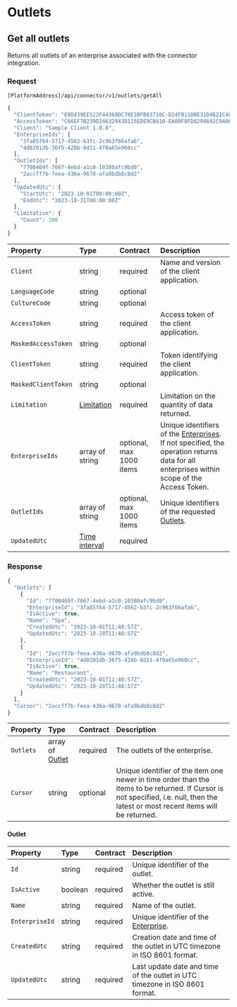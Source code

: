 # Outlets

## Get all outlets

Returns all outlets of an enterprise associated with the connector integration.

### Request

`[PlatformAddress]/api/connector/v1/outlets/getAll`

```javascript
{
  "ClientToken": "E0D439EE522F44368DC78E1BFB03710C-D24FB11DBE31D4621C4817E028D9E1D",
  "AccessToken": "C66EF7B239D24632943D115EDE9CB810-EA00F8FD8294692C940F6B5A8F9453D",
  "Client": "Sample Client 1.0.0",
  "EnterpriseIds": [
    "3fa85f64-5717-4562-b3fc-2c963f66afa6",
    "4d0201db-36f5-428b-8d11-4f0a65e960cc"
  ],
  "OutletIds": [
    "7700469f-7667-4ebd-a1c0-10380afc9bd0",
    "2accff7b-feea-436a-9670-afa9bdb8c8d2"
  ],
  "UpdatedUtc": {
    "StartUtc": "2023-10-01T00:00:00Z",
    "EndUtc": "2023-10-31T00:00:00Z"
  },
  "Limitation": {
    "Count": 100
  }
}
```

| Property | Type | Contract | Description |
| :-- | :-- | :-- | :-- |
| `Client` | string | required | Name and version of the client application. |
| `LanguageCode` | string | optional |  |
| `CultureCode` | string | optional |  |
| `AccessToken` | string | required | Access token of the client application. |
| `MaskedAccessToken` | string | optional |  |
| `ClientToken` | string | required | Token identifying the client application. |
| `MaskedClientToken` | string | optional |  |
| `Limitation` | [Limitation](../guidelines/pagination.md#limitation) | required | Limitation on the quantity of data returned. |
| `EnterpriseIds` | array of string | optional, max 1000 items | Unique identifiers of the [Enterprises](https://mews-systems.gitbook.io/connector-api/operations/enterprises/#enterprise). If not specified, the operation returns data for all enterprises within scope of the Access Token. |
| `OutletIds` | array of string | optional, max 1000 items | Unique identifiers of the requested [Outlets](https://mews-systems.gitbook.io/connector-api/operations/#outlet). |
| `UpdatedUtc` | [Time interval](_objects.md#time-interval) | required |  |

### Response

```javascript
{
  "Outlets": [
    {
      "Id": "7700469f-7667-4ebd-a1c0-10380afc9bd0",
      "EnterpriseId": "3fa85f64-5717-4562-b3fc-2c963f66afa6",
      "IsActive": true,
      "Name": "Spa",
      "CreatedUtc": "2023-10-01T11:48:57Z",
      "UpdatedUtc": "2023-10-28T11:48:57Z"
    },
    {
      "Id": "2accff7b-feea-436a-9670-afa9bdb8c8d2",
      "EnterpriseId": "4d0201db-36f5-428b-8d11-4f0a65e960cc",
      "IsActive": true,
      "Name": "Restaurant",
      "CreatedUtc": "2023-10-01T11:48:57Z",
      "UpdatedUtc": "2023-10-28T11:48:57Z"
    }
  ],
  "Cursor": "2accff7b-feea-436a-9670-afa9bdb8c8d2"
}
```

| Property | Type | Contract | Description |
| :-- | :-- | :-- | :-- |
| `Outlets` | array of [Outlet](#Outlet) | required | The outlets of the enterprise. |
| `Cursor` | string | optional | Unique identifier of the item one newer in time order than the items to be returned. If Cursor is not specified, i.e. null, then the latest or most recent items will be returned. |

#### Outlet

| Property | Type | Contract | Description |
| :-- | :-- | :-- | :-- |
| `Id` | string | required | Unique identifier of the outlet. |
| `IsActive` | boolean | required | Whether the outlet is still active. |
| `Name` | string | required | Name of the outlet. |
| `EnterpriseId` | string | required | Unique identifier of the [Enterprise](https://mews-systems.gitbook.io/connector-api/operations/enterprises/#enterprise). |
| `CreatedUtc` | string | required | Creation date and time of the outlet in UTC timezone in ISO 8601 format. |
| `UpdatedUtc` | string | required | Last update date and time of the outlet in UTC timezone in ISO 8601 format. |
